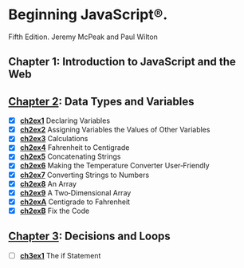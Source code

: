 # Beginning JavaScript®. 
Fifth Edition. Jeremy McPeak and Paul Wilton
## Chapter 1: Introduction to JavaScript and the Web
## [Chapter 2](Chapter2): Data Types and Variables
- [x] **[ch2ex1](Chapter2/ch2ex1.html)** Declaring Variables
- [x] **[ch2ex2](Chapter2/ch2ex2.html)** Assigning Variables the Values of Other Variables
- [x] **[ch2ex3](Chapter2/ch2ex3.html)** Calculations
- [x] **[ch2ex4](Chapter2/ch2ex4.html)** Fahrenheit to Centigrade
- [x] **[ch2ex5](Chapter2/ch2ex5.html)** Concatenating Strings
- [x] **[ch2ex6](Chapter2/ch2ex6.html)** Making the Temperature Converter User‐Friendly
- [x] **[ch2ex7](Chapter2/ch2ex7.html)** Converting Strings to Numbers
- [x] **[ch2ex8](Chapter2/ch2ex8.html)** An Array
- [x] **[ch2ex9](Chapter2/ch2ex9.html)** A Two‐Dimensional Array
- [x] **[ch2exA](Chapter2/ch2exA.html)** Centigrade to Fahrenheit
- [x] **[ch2exB](Chapter2/ch2exB.html)** Fix the Code
## [Chapter 3](): Decisions and Loops
- [ ] **[ch3ex1]()** The if Statement
